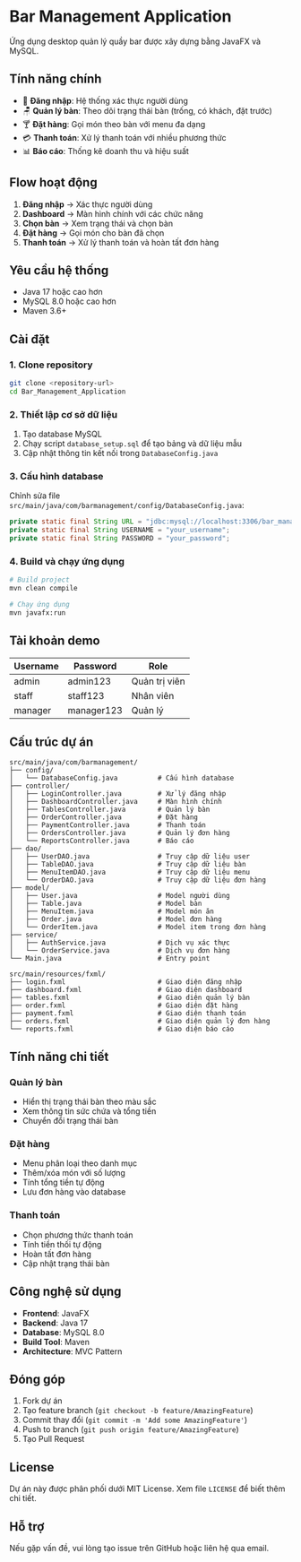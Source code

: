 # Bar Management Application

Ứng dụng desktop quản lý quầy bar được xây dựng bằng JavaFX và MySQL.

## Tính năng chính

- 🔐 **Đăng nhập**: Hệ thống xác thực người dùng
- 🪑 **Quản lý bàn**: Theo dõi trạng thái bàn (trống, có khách, đặt trước)
- 🍸 **Đặt hàng**: Gọi món theo bàn với menu đa dạng
- 💳 **Thanh toán**: Xử lý thanh toán với nhiều phương thức
- 📊 **Báo cáo**: Thống kê doanh thu và hiệu suất

## Flow hoạt động

1. **Đăng nhập** → Xác thực người dùng
2. **Dashboard** → Màn hình chính với các chức năng
3. **Chọn bàn** → Xem trạng thái và chọn bàn
4. **Đặt hàng** → Gọi món cho bàn đã chọn
5. **Thanh toán** → Xử lý thanh toán và hoàn tất đơn hàng

## Yêu cầu hệ thống

- Java 17 hoặc cao hơn
- MySQL 8.0 hoặc cao hơn
- Maven 3.6+

## Cài đặt

### 1. Clone repository
```bash
git clone <repository-url>
cd Bar_Management_Application
```

### 2. Thiết lập cơ sở dữ liệu
1. Tạo database MySQL
2. Chạy script `database_setup.sql` để tạo bảng và dữ liệu mẫu
3. Cập nhật thông tin kết nối trong `DatabaseConfig.java`

### 3. Cấu hình database
Chỉnh sửa file `src/main/java/com/barmanagement/config/DatabaseConfig.java`:
```java
private static final String URL = "jdbc:mysql://localhost:3306/bar_management";
private static final String USERNAME = "your_username";
private static final String PASSWORD = "your_password";
```

### 4. Build và chạy ứng dụng
```bash
# Build project
mvn clean compile

# Chạy ứng dụng
mvn javafx:run
```

## Tài khoản demo

| Username | Password | Role |
|----------|----------|------|
| admin | admin123 | Quản trị viên |
| staff | staff123 | Nhân viên |
| manager | manager123 | Quản lý |

## Cấu trúc dự án

```
src/main/java/com/barmanagement/
├── config/
│   └── DatabaseConfig.java          # Cấu hình database
├── controller/
│   ├── LoginController.java         # Xử lý đăng nhập
│   ├── DashboardController.java     # Màn hình chính
│   ├── TablesController.java        # Quản lý bàn
│   ├── OrderController.java         # Đặt hàng
│   ├── PaymentController.java       # Thanh toán
│   ├── OrdersController.java        # Quản lý đơn hàng
│   └── ReportsController.java       # Báo cáo
├── dao/
│   ├── UserDAO.java                 # Truy cập dữ liệu user
│   ├── TableDAO.java                # Truy cập dữ liệu bàn
│   ├── MenuItemDAO.java             # Truy cập dữ liệu menu
│   └── OrderDAO.java                # Truy cập dữ liệu đơn hàng
├── model/
│   ├── User.java                    # Model người dùng
│   ├── Table.java                   # Model bàn
│   ├── MenuItem.java                # Model món ăn
│   ├── Order.java                   # Model đơn hàng
│   └── OrderItem.java               # Model item trong đơn hàng
├── service/
│   ├── AuthService.java             # Dịch vụ xác thực
│   └── OrderService.java            # Dịch vụ đơn hàng
└── Main.java                        # Entry point

src/main/resources/fxml/
├── login.fxml                       # Giao diện đăng nhập
├── dashboard.fxml                   # Giao diện dashboard
├── tables.fxml                      # Giao diện quản lý bàn
├── order.fxml                       # Giao diện đặt hàng
├── payment.fxml                     # Giao diện thanh toán
├── orders.fxml                      # Giao diện quản lý đơn hàng
└── reports.fxml                     # Giao diện báo cáo
```

## Tính năng chi tiết

### Quản lý bàn
- Hiển thị trạng thái bàn theo màu sắc
- Xem thông tin sức chứa và tổng tiền
- Chuyển đổi trạng thái bàn

### Đặt hàng
- Menu phân loại theo danh mục
- Thêm/xóa món với số lượng
- Tính tổng tiền tự động
- Lưu đơn hàng vào database

### Thanh toán
- Chọn phương thức thanh toán
- Tính tiền thối tự động
- Hoàn tất đơn hàng
- Cập nhật trạng thái bàn

## Công nghệ sử dụng

- **Frontend**: JavaFX
- **Backend**: Java 17
- **Database**: MySQL 8.0
- **Build Tool**: Maven
- **Architecture**: MVC Pattern

## Đóng góp

1. Fork dự án
2. Tạo feature branch (`git checkout -b feature/AmazingFeature`)
3. Commit thay đổi (`git commit -m 'Add some AmazingFeature'`)
4. Push to branch (`git push origin feature/AmazingFeature`)
5. Tạo Pull Request

## License

Dự án này được phân phối dưới MIT License. Xem file `LICENSE` để biết thêm chi tiết.

## Hỗ trợ

Nếu gặp vấn đề, vui lòng tạo issue trên GitHub hoặc liên hệ qua email.
